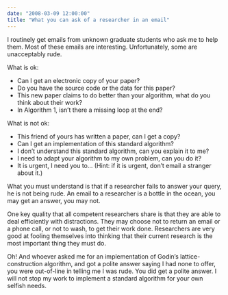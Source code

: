 ```yaml
---
date: "2008-03-09 12:00:00"
title: "What you can ask of a researcher in an email"
---
```




I routinely get emails from unknown graduate students who ask me to help them. Most of these emails are interesting. Unfortunately, some are unacceptably rude.

What is ok:

- Can I get an electronic copy of your paper? 
- Do you have the source code or the data for this paper?
- This new paper claims to do better than your algorithm, what do you think about their work?
- In Algorithm 1, isn&rsquo;t there a missing loop at the end?


What is not ok:

- This friend of yours has written a paper, can I get a copy?
- Can I get an implementation of this standard algorithm?
- I don&rsquo;t understand this standard algorithm, can you explain it to me?
- I need to adapt your algorithm to my own problem, can you do it?
- It is urgent, I need you to&hellip; (Hint: if it is urgent, don&rsquo;t email a stranger about it.)


What you must understand is that if a researcher fails to answer your query, he is not being rude. An email to a researcher is a bottle in the ocean, you may get an answer, you may not.

One key quality that all competent researchers share is that they are able to deal efficiently with distractions. They may choose not to return an email or a phone call, or not to wash, to get their work done. Researchers are very good at fooling themselves into thinking that their current research is the most important thing they must do.

Oh! And whoever asked me for an implementation of Godin&rsquo;s lattice-construction algorithm, and got a polite answer saying I had none to offer, you were out-of-line in telling me I was rude. You did get a polite answer. I will not stop my work to implement a standard algorithm for your own selfish needs.

